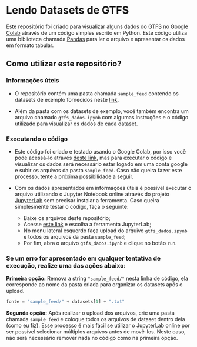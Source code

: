 # Lendo Datasets de GTFS

Este repositório foi criado para visualizar alguns dados do [GTFS](https://developers.google.com/transit/gtfs?hl=pt-br) no [Google Colab](https://colab.research.google.com) através de um código simples escrito em Python. Este código utiliza uma biblioteca chamada [Pandas](https://pandas.pydata.org) para ler o arquivo e apresentar os dados em formato tabular.

## Como utilizar este repositório?

### Informações úteis
* O repositório contém uma pasta chamada `sample_feed` contendo os datasets de exemplo fornecidos neste [link](https://gtfs.org/pt_BR/schedule/example-feed).

* Além da pasta com os datasets de exemplo, você também encontra um arquivo chamado `gtfs_dados.ipynb` com algumas instruções e o código utilizado para visualizar os dados de cada dataset.

### Executando o código

* Este código foi criado e testado usando o Google Colab, por isso você pode acessá-lo através [deste link](https://colab.research.google.com/drive/1t8WS4WltiDQBVnfUbVghC8axOFYAomSV), mas para executar o código e visualizar os dados será necessário estar logado em uma conta google e subir os arquivos da pasta `sample_feed`. Caso não queira fazer este processo, tente a próxima possibilidade a seguir.

* Com os dados apresentados em informações úteis é possível executar o arquivo utilizando o Jupyter Notebook online através do projeto [JupyterLab](https://jupyter.org/try) sem precisar instalar a ferramenta. Caso queira simplesmente testar o código, faça o seguinte:

  * Baixe os arquivos deste repositório;
  * Acesse [este link](https://jupyter.org/try) e escolha a ferramenta JupyterLab;
  * No menu lateral esquerdo faça upload do arquivo `gtfs_dados.ipynb` e todos os arquivos da pasta `sample_feed`;
  * Por fim, abra o arquivo `gtfs_dados.ipynb` e clique no botão `run`.

### Se um erro for apresentado em qualquer tentativa de execução, realize uma das ações abaixo:

**Primeira opção:** Remova a string `"sample_feed/"` nesta linha de código, ela corresponde ao nome da pasta criada para organizar os datasets após o upload.

```python
fonte = "sample_feed/" + datasets[1] + ".txt"
```

**Segunda opção:** Após realizar o upload dos arquivos, crie uma pasta chamada `sample_feed` e coloque todos os arquivos de dataset dentro dela (como eu fiz). Esse processo é mais fácil se utilizar o JupyterLab online por ser possível selecionar múltiplos arquivos antes de movê-los. Neste caso, não será necessário remover nada no código como na primeira opção.